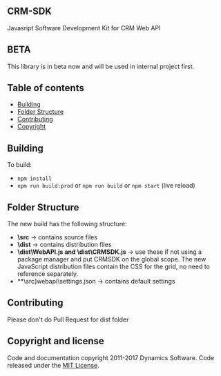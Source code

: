 
## CRM-SDK


Javasript Software Development Kit for CRM Web API

## BETA

This library is in beta now and will be used in internal project first.

## Table of contents

- [Building](#building)
- [Folder Structure](#folder-structure)
- [Contributing](#contributing)
- [Copyright](#copyright-and-license)

## Building

To build:
- `npm install`
- `npm run build:prod` or `npm run build` or `npm start` (live reload)

## Folder Structure

The new build has the following structure:
- **\src** -> contains source files
- **\dist** -> contains distribution files
- **\dist\WebAPI.js and \dist\CRMSDK.js** -> use these if not using a package manager and put CRMSDK on
the global scope. The new JavaScript distribution files contain the CSS for the grid, no need to reference
separately.
- **\src]webapi\settings.json -> contains default settings

## Contributing

Please don't do Pull Request for dist folder

## Copyright and license

Code and documentation copyright 2011-2017 Dynamics Software. Code released under the [MIT License](https://github.com/twbs/bootstrap/blob/master/LICENSE).
